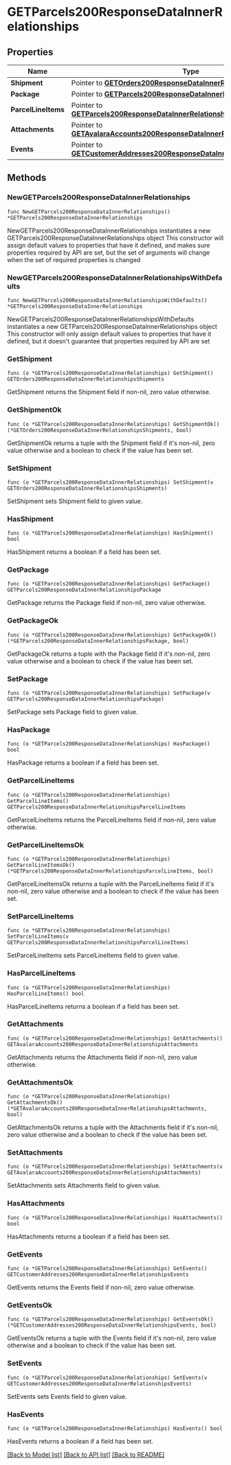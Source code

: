 # GETParcels200ResponseDataInnerRelationships

## Properties

Name | Type | Description | Notes
------------ | ------------- | ------------- | -------------
**Shipment** | Pointer to [**GETOrders200ResponseDataInnerRelationshipsShipments**](GETOrders200ResponseDataInnerRelationshipsShipments.md) |  | [optional] 
**Package** | Pointer to [**GETParcels200ResponseDataInnerRelationshipsPackage**](GETParcels200ResponseDataInnerRelationshipsPackage.md) |  | [optional] 
**ParcelLineItems** | Pointer to [**GETParcels200ResponseDataInnerRelationshipsParcelLineItems**](GETParcels200ResponseDataInnerRelationshipsParcelLineItems.md) |  | [optional] 
**Attachments** | Pointer to [**GETAvalaraAccounts200ResponseDataInnerRelationshipsAttachments**](GETAvalaraAccounts200ResponseDataInnerRelationshipsAttachments.md) |  | [optional] 
**Events** | Pointer to [**GETCustomerAddresses200ResponseDataInnerRelationshipsEvents**](GETCustomerAddresses200ResponseDataInnerRelationshipsEvents.md) |  | [optional] 

## Methods

### NewGETParcels200ResponseDataInnerRelationships

`func NewGETParcels200ResponseDataInnerRelationships() *GETParcels200ResponseDataInnerRelationships`

NewGETParcels200ResponseDataInnerRelationships instantiates a new GETParcels200ResponseDataInnerRelationships object
This constructor will assign default values to properties that have it defined,
and makes sure properties required by API are set, but the set of arguments
will change when the set of required properties is changed

### NewGETParcels200ResponseDataInnerRelationshipsWithDefaults

`func NewGETParcels200ResponseDataInnerRelationshipsWithDefaults() *GETParcels200ResponseDataInnerRelationships`

NewGETParcels200ResponseDataInnerRelationshipsWithDefaults instantiates a new GETParcels200ResponseDataInnerRelationships object
This constructor will only assign default values to properties that have it defined,
but it doesn't guarantee that properties required by API are set

### GetShipment

`func (o *GETParcels200ResponseDataInnerRelationships) GetShipment() GETOrders200ResponseDataInnerRelationshipsShipments`

GetShipment returns the Shipment field if non-nil, zero value otherwise.

### GetShipmentOk

`func (o *GETParcels200ResponseDataInnerRelationships) GetShipmentOk() (*GETOrders200ResponseDataInnerRelationshipsShipments, bool)`

GetShipmentOk returns a tuple with the Shipment field if it's non-nil, zero value otherwise
and a boolean to check if the value has been set.

### SetShipment

`func (o *GETParcels200ResponseDataInnerRelationships) SetShipment(v GETOrders200ResponseDataInnerRelationshipsShipments)`

SetShipment sets Shipment field to given value.

### HasShipment

`func (o *GETParcels200ResponseDataInnerRelationships) HasShipment() bool`

HasShipment returns a boolean if a field has been set.

### GetPackage

`func (o *GETParcels200ResponseDataInnerRelationships) GetPackage() GETParcels200ResponseDataInnerRelationshipsPackage`

GetPackage returns the Package field if non-nil, zero value otherwise.

### GetPackageOk

`func (o *GETParcels200ResponseDataInnerRelationships) GetPackageOk() (*GETParcels200ResponseDataInnerRelationshipsPackage, bool)`

GetPackageOk returns a tuple with the Package field if it's non-nil, zero value otherwise
and a boolean to check if the value has been set.

### SetPackage

`func (o *GETParcels200ResponseDataInnerRelationships) SetPackage(v GETParcels200ResponseDataInnerRelationshipsPackage)`

SetPackage sets Package field to given value.

### HasPackage

`func (o *GETParcels200ResponseDataInnerRelationships) HasPackage() bool`

HasPackage returns a boolean if a field has been set.

### GetParcelLineItems

`func (o *GETParcels200ResponseDataInnerRelationships) GetParcelLineItems() GETParcels200ResponseDataInnerRelationshipsParcelLineItems`

GetParcelLineItems returns the ParcelLineItems field if non-nil, zero value otherwise.

### GetParcelLineItemsOk

`func (o *GETParcels200ResponseDataInnerRelationships) GetParcelLineItemsOk() (*GETParcels200ResponseDataInnerRelationshipsParcelLineItems, bool)`

GetParcelLineItemsOk returns a tuple with the ParcelLineItems field if it's non-nil, zero value otherwise
and a boolean to check if the value has been set.

### SetParcelLineItems

`func (o *GETParcels200ResponseDataInnerRelationships) SetParcelLineItems(v GETParcels200ResponseDataInnerRelationshipsParcelLineItems)`

SetParcelLineItems sets ParcelLineItems field to given value.

### HasParcelLineItems

`func (o *GETParcels200ResponseDataInnerRelationships) HasParcelLineItems() bool`

HasParcelLineItems returns a boolean if a field has been set.

### GetAttachments

`func (o *GETParcels200ResponseDataInnerRelationships) GetAttachments() GETAvalaraAccounts200ResponseDataInnerRelationshipsAttachments`

GetAttachments returns the Attachments field if non-nil, zero value otherwise.

### GetAttachmentsOk

`func (o *GETParcels200ResponseDataInnerRelationships) GetAttachmentsOk() (*GETAvalaraAccounts200ResponseDataInnerRelationshipsAttachments, bool)`

GetAttachmentsOk returns a tuple with the Attachments field if it's non-nil, zero value otherwise
and a boolean to check if the value has been set.

### SetAttachments

`func (o *GETParcels200ResponseDataInnerRelationships) SetAttachments(v GETAvalaraAccounts200ResponseDataInnerRelationshipsAttachments)`

SetAttachments sets Attachments field to given value.

### HasAttachments

`func (o *GETParcels200ResponseDataInnerRelationships) HasAttachments() bool`

HasAttachments returns a boolean if a field has been set.

### GetEvents

`func (o *GETParcels200ResponseDataInnerRelationships) GetEvents() GETCustomerAddresses200ResponseDataInnerRelationshipsEvents`

GetEvents returns the Events field if non-nil, zero value otherwise.

### GetEventsOk

`func (o *GETParcels200ResponseDataInnerRelationships) GetEventsOk() (*GETCustomerAddresses200ResponseDataInnerRelationshipsEvents, bool)`

GetEventsOk returns a tuple with the Events field if it's non-nil, zero value otherwise
and a boolean to check if the value has been set.

### SetEvents

`func (o *GETParcels200ResponseDataInnerRelationships) SetEvents(v GETCustomerAddresses200ResponseDataInnerRelationshipsEvents)`

SetEvents sets Events field to given value.

### HasEvents

`func (o *GETParcels200ResponseDataInnerRelationships) HasEvents() bool`

HasEvents returns a boolean if a field has been set.


[[Back to Model list]](../README.md#documentation-for-models) [[Back to API list]](../README.md#documentation-for-api-endpoints) [[Back to README]](../README.md)


